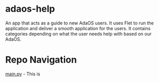 # adaos-help
An app that acts as a guide to new AdaOS users. It uses Flet to run the application and deliver a smooth application for the users.
It contains categories depending on what the user needs help with based on our AdaOS. 

# Repo Navigation

[main.py](main.py) - This is 
